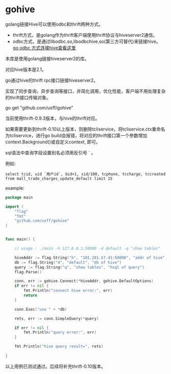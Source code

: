 # gohive

golang链接Hive可以使用odbc和thrift两种方式。

- thrift方式，是golang作为thrift客户端使用thrift协议与hiveserver2通信。
- odbc方式，是通过libodbc.so,libodbchive.so(第三方可替代)来链接hive。[go odbc 方式连接hive查看这里](https://github.com/uxff/gohive/blob/master/odbc/README.md)


本库是使用golang链接hiveserver2的库。

对应hive版本是2.1。

go通过hive的thrift rpc接口链接hiveserver2。

实现了同步查询，异步查询等接口，并简化调用，优化性能，客户端不用处理复杂的thrift接口传输对象。

go get "github.com/uxff/gohive"

当前使用thrift-0.9.3版本，与hive的thrift对应。

如果需要更新到thrift-0.10以上版本，则删除tcliservice，将tcliservice.ctx重命名为tcliservice，进行go build会报错，将对应的thrift接口第一个参数增加context.Background()或自定义context, 即可。

sql语法中查询字段设置别名必须用反引号 ` 。

例如:

```
select tcid, uid `用户id`, bid+1, sid/100, tcphone, tccharge, tccreated from mall_trade_charges_update_default limit 15
```
example:
```go
package main

import (
    "flag"
    "fmt"
    "github.com/uxff/gohive"
)


func main() {

    // usage : ./main -h 127.0.0.1:50000 -d default -q "show tables"

    hiveAddr := flag.String("h", "101.201.57.41:50000", "addr of hive")
    db := flag.String("d", "default", "db of hive")
    query := flag.String("q", "show tables", "hsql of query")
    flag.Parse()

    conn, err := gohive.Connect(*hiveAddr, gohive.DefaultOptions)
    if err != nil {
        fmt.Println("connect hive error:", err)
        return
    }

    conn.Exec("use " + *db)

    rets, err := conn.SimpleQuery(*query)

    if err != nil {
        fmt.Println("query errer:", err)
    }

    fmt.Println("hive query result=", rets)
    
}

```

以上用例已测试通过。后续将补充thrift-0.10版本。

